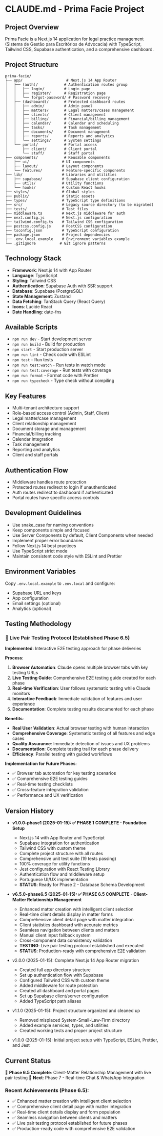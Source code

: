 # CLAUDE.md - Prima Facie Project

## Project Overview
Prima Facie is a Next.js 14 application for legal practice management (Sistema de Gestão para Escritórios de Advocacia) with TypeScript, Tailwind CSS, Supabase authentication, and a comprehensive dashboard.

## Project Structure
```
prima-facie/
├── app/                    # Next.js 14 App Router
│   ├── (auth)/            # Authentication routes group
│   │   ├── login/         # Login page
│   │   ├── register/      # Registration page
│   │   └── forgot-password/ # Password recovery
│   ├── (dashboard)/       # Protected dashboard routes
│   │   ├── admin/         # Admin panel
│   │   ├── matters/       # Legal matters/cases management
│   │   ├── clients/       # Client management
│   │   ├── billing/       # Financial/billing management
│   │   ├── calendar/      # Calendar and scheduling
│   │   ├── tasks/         # Task management
│   │   ├── documents/     # Document management
│   │   ├── reports/       # Reports and analytics
│   │   └── settings/      # System settings
│   └── portal/            # Portal access
│       ├── client/        # Client portal
│       └── staff/         # Staff portal
├── components/            # Reusable components
│   ├── ui/               # UI components
│   ├── layout/           # Layout components
│   └── features/         # Feature-specific components
├── lib/                  # Libraries and utilities
│   ├── supabase/         # Supabase client configuration
│   ├── utils/            # Utility functions
│   └── hooks/            # Custom React hooks
├── styles/               # Global styles
├── public/               # Static assets
├── types/                # TypeScript type definitions
├── src/                  # Legacy source directory (to be migrated)
├── tests/                # Test files
├── middleware.ts         # Next.js middleware for auth
├── next.config.js        # Next.js configuration
├── tailwind.config.ts    # Tailwind CSS configuration
├── postcss.config.js     # PostCSS configuration
├── tsconfig.json         # TypeScript configuration
├── package.json          # Project dependencies
├── .env.local.example    # Environment variables example
└── .gitignore           # Git ignore patterns
```

## Technology Stack
- **Framework**: Next.js 14 with App Router
- **Language**: TypeScript
- **Styling**: Tailwind CSS
- **Authentication**: Supabase Auth with SSR support
- **Database**: Supabase (PostgreSQL)
- **State Management**: Zustand
- **Data Fetching**: TanStack Query (React Query)
- **Icons**: Lucide React
- **Date Handling**: date-fns

## Available Scripts
- `npm run dev` - Start development server
- `npm run build` - Build for production
- `npm start` - Start production server
- `npm run lint` - Check code with ESLint
- `npm test` - Run tests
- `npm run test:watch` - Run tests in watch mode
- `npm run test:coverage` - Run tests with coverage
- `npm run format` - Format code with Prettier
- `npm run typecheck` - Type check without compiling

## Key Features
- Multi-tenant architecture support
- Role-based access control (Admin, Staff, Client)
- Legal matter/case management
- Client relationship management
- Document storage and management
- Financial/billing tracking
- Calendar integration
- Task management
- Reporting and analytics
- Client and staff portals

## Authentication Flow
- Middleware handles route protection
- Protected routes redirect to login if unauthenticated
- Auth routes redirect to dashboard if authenticated
- Portal routes have specific access controls

## Development Guidelines
- Use snake_case for naming conventions
- Keep components simple and focused
- Use Server Components by default, Client Components when needed
- Implement proper error boundaries
- Follow Next.js 14 best practices
- Use TypeScript strict mode
- Maintain consistent code style with ESLint and Prettier

## Environment Variables
Copy `.env.local.example` to `.env.local` and configure:
- Supabase URL and keys
- App configuration
- Email settings (optional)
- Analytics (optional)

## Testing Methodology

### 🧪 Live Pair Testing Protocol (Established Phase 6.5)
**Implemented**: Interactive E2E testing approach for phase deliveries

**Process**:
1. **Browser Automation**: Claude opens multiple browser tabs with key testing URLs
2. **Live Testing Guide**: Comprehensive E2E testing guide created for each phase
3. **Real-time Verification**: User follows systematic testing while Claude monitors
4. **Interactive Feedback**: Immediate validation of features and user experience
5. **Documentation**: Complete testing results documented for each phase

**Benefits**:
- **Real User Validation**: Actual browser testing with human interaction
- **Comprehensive Coverage**: Systematic testing of all features and edge cases
- **Quality Assurance**: Immediate detection of issues and UX problems
- **Documentation**: Complete testing trail for each phase delivery
- **Efficiency**: Parallel testing with guided workflows

**Implementation for Future Phases**:
- ✅ Browser tab automation for key testing scenarios
- ✅ Comprehensive E2E testing guides
- ✅ Real-time testing checklists
- ✅ Cross-feature integration validation
- ✅ Performance and UX verification

## Version History
- **v1.0.0-phase1 (2025-01-15): ✅ PHASE 1 COMPLETE - Foundation Setup**
  - Next.js 14 with App Router and TypeScript
  - Supabase integration for authentication  
  - Tailwind CSS with custom theme
  - Complete project structure with all routes
  - Comprehensive unit test suite (19 tests passing)
  - 100% coverage for utility functions
  - Jest configuration with React Testing Library
  - Authentication flow and middleware setup
  - Portuguese UI/UX implementation
  - **STATUS**: Ready for Phase 2 - Database Schema Development

- **v6.5.0-phase6.5 (2025-01-15): ✅ PHASE 6.5 COMPLETE - Client-Matter Relationship Management**
  - Enhanced matter creation with intelligent client selection
  - Real-time client details display in matter forms
  - Comprehensive client detail page with matter integration
  - Client statistics dashboard with accurate metrics
  - Seamless navigation between clients and matters
  - Manual client input fallback system
  - Cross-component data consistency validation
  - **TESTING**: Live pair testing protocol established and executed
  - **STATUS**: Production-ready with comprehensive E2E validation

- v2.0.0 (2025-01-15): Complete Next.js 14 App Router migration
  - Created full app directory structure
  - Set up authentication flow with Supabase
  - Configured Tailwind CSS with custom theme
  - Added middleware for route protection
  - Created all dashboard and portal pages
  - Set up Supabase client/server configuration
  - Added TypeScript path aliases
- v1.1.0 (2025-01-15): Project structure organized and cleaned up
  - Removed misplaced System-Small-Law-Firm directory
  - Added example services, types, and utilities
  - Created working tests and proper project structure
- v1.0.0 (2025-01-15): Initial project setup with TypeScript, ESLint, Prettier, and Jest

## Current Status
🎯 **Phase 6.5 Complete**: Client-Matter Relationship Management with live pair testing
🚧 **Next**: Phase 7 - Real-time Chat & WhatsApp Integration

### Recent Achievements (Phase 6.5):
- ✅ Enhanced matter creation with intelligent client selection
- ✅ Comprehensive client detail page with matter integration  
- ✅ Real-time client details display and form population
- ✅ Seamless navigation between clients and matters
- ✅ Live pair testing protocol established for future phases
- ✅ Production-ready code with comprehensive E2E validation
